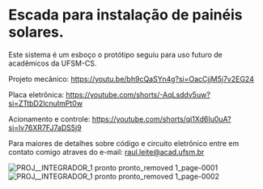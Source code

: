 # Escada para instalação de painéis solares.
Este sistema é um esboço o protótipo seguiu para uso futuro de acadêmicos da UFSM-CS. 

Projeto mecânico: https://youtu.be/bh9cQaSYn4g?si=OacCjjM5j7v2EG24

Placa eletrônica: https://youtube.com/shorts/-AqLsddv5uw?si=ZTtbD2IcnuImPt0w

Acionamento e controle:
https://youtube.com/shorts/qi1Xd6Iu0uA?si=lv76XR7FJ7aDS5j9

Para maiores de detalhes sobre código e circuito eletrônico entre em contato comigo atraves do e-mail: raul.leite@acad.ufsm.br

![PROJ__INTEGRADOR_1 pronto pronto_removed 1_page-0001](https://github.com/raulp2u/Escada-para-instala-o-de-pain-is-fotovoltaicos-pain-is-solares-./assets/37675435/f70e755a-b759-485b-9fa4-edda893f704d)
![PROJ__INTEGRADOR_1 pronto pronto_removed 1_page-0002](https://github.com/raulp2u/Escada-para-instala-o-de-pain-is-fotovoltaicos-pain-is-solares-./assets/37675435/57dfb18d-a8f6-48bc-866e-2ce1ce5200f6)
